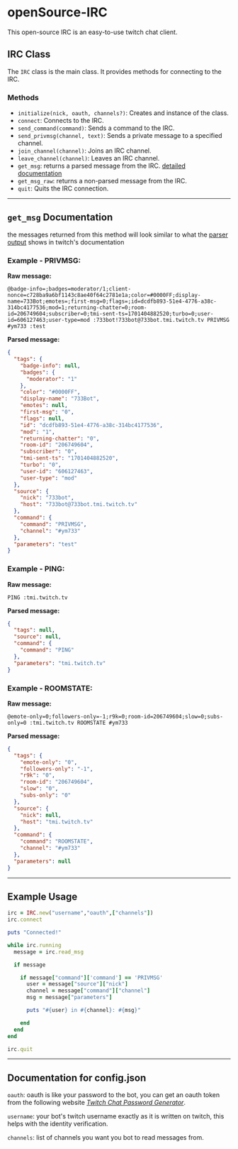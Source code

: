 # openSource-IRC

This open-source IRC is an easy-to-use twitch chat client.

## IRC Class

The `IRC` class is the main class. It provides methods for connecting to the IRC.

### Methods

* `initialize(nick, oauth, channels?)`: Creates and instance of the class.
* `connect`: Connects to the IRC.
* `send_command(command)`: Sends a command to the IRC.
* `send_privmsg(channel, text)`: Sends a private message to a specified channel.
* `join_channel(channel)`: Joins an IRC channel.
* `leave_channel(channel)`: Leaves an IRC channel.
* `get_msg`: returns a parsed message from the IRC. [detailed documentation](#getmsg-documentation)
* `get_msg_raw`: returns a non-parsed message from the IRC.
* `quit`: Quits the IRC connection.

---

## `get_msg` Documentation

the messages returned from this method will look similar to what the [parser output](https://dev.twitch.tv/docs/irc/example-parser/#parser-output) shows in twitch's documentation

### Example - PRIVMSG:

**Raw message:**
```
@badge-info=;badges=moderator/1;client-nonce=c728ba9a6bf1143c8ae40f64c2781e1a;color=#0000FF;display-name=733Bot;emotes=;first-msg=0;flags=;id=dcdfb893-51e4-4776-a38c-314bc4177536;mod=1;returning-chatter=0;room-id=206749604;subscriber=0;tmi-sent-ts=1701404882520;turbo=0;user-id=606127463;user-type=mod :733bot!733bot@733bot.tmi.twitch.tv PRIVMSG #ym733 :test
```

**Parsed message:**
```json
{
  "tags": {
    "badge-info": null,
    "badges": {
      "moderator": "1"
    },
    "color": "#0000FF",
    "display-name": "733Bot",
    "emotes": null,
    "first-msg": "0",
    "flags": null,
    "id": "dcdfb893-51e4-4776-a38c-314bc4177536",
    "mod": "1",
    "returning-chatter": "0",
    "room-id": "206749604",
    "subscriber": "0",
    "tmi-sent-ts": "1701404882520",
    "turbo": "0",
    "user-id": "606127463",
    "user-type": "mod"
  },
  "source": {
    "nick": "733bot",
    "host": "733bot@733bot.tmi.twitch.tv"
  },
  "command": {
    "command": "PRIVMSG",
    "channel": "#ym733"
  },
  "parameters": "test"
}
```

### Example - PING:

**Raw message:**
```
PING :tmi.twitch.tv
```

**Parsed message:**
```json
{
  "tags": null,
  "source": null,
  "command": {
    "command": "PING"
  },
  "parameters": "tmi.twitch.tv"
}
```

### Example - ROOMSTATE:

**Raw message:**
```
@emote-only=0;followers-only=-1;r9k=0;room-id=206749604;slow=0;subs-only=0 :tmi.twitch.tv ROOMSTATE #ym733
```

**Parsed message:**
```json
{
  "tags": {
    "emote-only": "0",
    "followers-only": "-1",
    "r9k": "0",
    "room-id": "206749604",
    "slow": "0",
    "subs-only": "0"
  },
  "source": {
    "nick": null,
    "host": "tmi.twitch.tv"
  },
  "command": {
    "command": "ROOMSTATE",
    "channel": "#ym733"
  },
  "parameters": null
}
```

---

## Example Usage

```ruby
irc = IRC.new("username","oauth",["channels"])
irc.connect

puts "Connected!"

while irc.running
  message = irc.read_msg

  if message

    if message["command"]['command'] == 'PRIVMSG'
      user = message["source"]["nick"]
      channel = message["command"]["channel"]
      msg = message["parameters"]

      puts "#{user} in #{channel}: #{msg}"

    end
  end
end

irc.quit
```

---

## Documentation for config.json

`oauth`: oauth is like your password to the bot, you can get an oauth token from the following website [_Twitch Chat Password Generator_](https://twitchapps.com/tmi/).

`username`: your bot's twitch username exactly as it is written on twitch, this helps with the identity verification.

`channels`: list of channels you want you bot to read messages from.